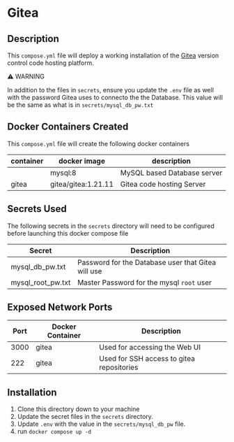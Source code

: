 # Gitea

## Description
This `compose.yml` file will deploy a working installation of the [Gitea](https://about.gitea.com/) version control code hosting platform.

:warning: WARNING

In addition to the files in `secrets`, ensure you update the `.env` file as well with the password Gitea uses to connecto the the Database. This value will be the same as what is in `secrets/mysql_db_pw.txt`

## Docker Containers Created
This `compose.yml` file will create the following docker containers

| container | docker image | description |
| --------- | ------------ | ----------- |
|  | mysql:8 | MySQL based Database server |
| gitea | gitea/gitea:1.21.11 | Gitea code hosting Server |

## Secrets Used
The following secrets in the `secrets` directory will need to be configured before launching this docker compose file

| Secret | Description |
| ------ | ----------- |
| mysql_db_pw.txt | Password for the Database user that Gitea will use |
| mysql_root_pw.txt | Master Password for the mysql `root` user |

## Exposed Network Ports

| Port | Docker Container | Description |
| ---- | ---------------- | ----------- |
| 3000 | gitea | Used for accessing the Web UI |
| 222 | gitea | Used for SSH access to gitea repositories |

## Installation

1. Clone this directory down to your machine
2. Update the secret files in the `secrets` directory. 
3. Update `.env` with the value in the `secrets/mysql_db_pw` file. 
4. run `docker compose up -d`

